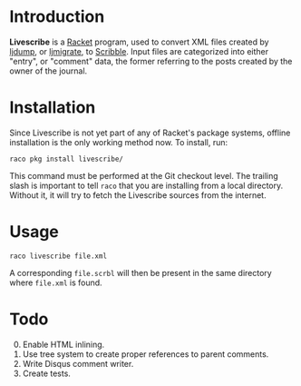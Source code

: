 # Introduction

**Livescribe** is a [Racket](http://racket-lang.org) program, used to
convert XML files created by
[ljdump](https://github.com/ghewgill/ljdump), or
[ljmigrate](https://github.com/ceejbot/ljmigrate), to
[Scribble](http://docs.racket-lang.org/scribble/). Input files are
categorized into either "entry", or "comment" data, the former
referring to the posts created by the owner of the journal.

# Installation

Since Livescribe is not yet part of any of Racket's package systems,
offline installation is the only working method now. To install, run:

```
raco pkg install livescribe/
```

This command must be performed at the Git checkout level. The trailing
slash is important to tell `raco` that you are installing from a local
directory. Without it, it will try to fetch the Livescribe sources
from the internet.

# Usage

```
raco livescribe file.xml
```

A corresponding `file.scrbl` will then be present in the same
directory where `file.xml` is found.

# Todo

0. Enable HTML inlining.
0. Use tree system to create proper references to parent comments.
0. Write Disqus comment writer.
0. Create tests.
